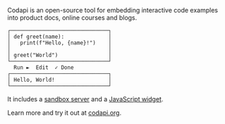 Codapi is an open-source tool for embedding interactive code examples into product docs, online courses and blogs.

```
┌───────────────────────────────┐
│ def greet(name):              │
│   print(f"Hello, {name}!")    │
│                               │
│ greet("World")                │
└───────────────────────────────┘
  Run ►  Edit  ✓ Done
┌───────────────────────────────┐
│ Hello, World!                 │
└───────────────────────────────┘
```

It includes a [sandbox server](https://github.com/nalgeon/codapi) and a [JavaScript widget](https://github.com/nalgeon/codapi-js).

Learn more and try it out at [codapi.org](https://codapi.org/).
